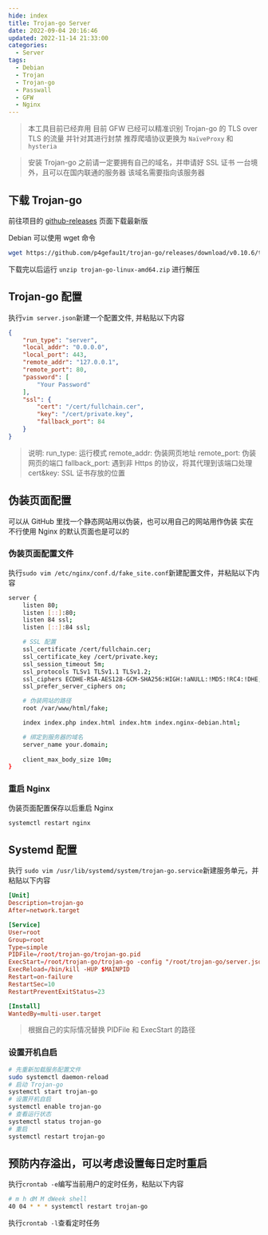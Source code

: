 ```yaml
---
hide: index
title: Trojan-go Server
date: 2022-09-04 20:16:46
updated: 2022-11-14 21:33:00
categories:
  - Server
tags:
  - Debian
  - Trojan
  - Trojan-go
  - Passwall
  - GFW
  - Nginx
---
```


<div class="danger">

> 本工具目前已经弃用
> 目前 GFW 已经可以精准识别 Trojan-go 的 TLS over TLS 的流量
> 并针对其进行封禁
> 推荐爬墙协议更换为 `NaïveProxy` 和 `hysteria`

</div>

<div class="warning">

> 安装 Trojan-go 之前请一定要拥有自己的域名，并申请好 SSL 证书
> 一台境外，且可以在国内联通的服务器
> 该域名需要指向该服务器

</div>

## 下载 Trojan-go

前往项目的 [github-releases](https://github.com/p4gefau1t/trojan-go/releases) 页面下载最新版

Debian 可以使用 wget 命令

```bash
wget https://github.com/p4gefau1t/trojan-go/releases/download/v0.10.6/trojan-go-linux-amd64.zip
```

下载完以后运行 `unzip trojan-go-linux-amd64.zip` 进行解压

## Trojan-go 配置

执行`vim server.json`新建一个配置文件, 并粘贴以下内容

```json
{
    "run_type": "server",
    "local_addr": "0.0.0.0",
    "local_port": 443,
    "remote_addr": "127.0.0.1",
    "remote_port": 80,
    "password": [
        "Your Password"
    ],
    "ssl": {
        "cert": "/cert/fullchain.cer",
        "key": "/cert/private.key",
        "fallback_port": 84
    }
}
```

<div class="info">

> 说明:
> run_type: 运行模式
> remote_addr: 伪装网页地址
> remote_port: 伪装网页的端口
> fallback_port: 遇到非 Https 的协议，将其代理到该端口处理
> cert&key: SSL 证书存放的位置

</div>

## 伪装页面配置

可以从 GitHub 里找一个静态网站用以伪装，也可以用自己的网站用作伪装
实在不行使用 Nginx 的默认页面也是可以的

### 伪装页面配置文件

执行`sudo vim /etc/nginx/conf.d/fake_site.conf`新建配置文件，并粘贴以下内容

```bash
server {
    listen 80;
    listen [::]:80;
    listen 84 ssl;
    listen [::]:84 ssl;

    # SSL 配置
    ssl_certificate /cert/fullchain.cer;
    ssl_certificate_key /cert/private.key;
    ssl_session_timeout 5m;
    ssl_protocols TLSv1 TLSv1.1 TLSv1.2;
    ssl_ciphers ECDHE-RSA-AES128-GCM-SHA256:HIGH:!aNULL:!MD5:!RC4:!DHE;
    ssl_prefer_server_ciphers on;

    # 伪装网站的路径
    root /var/www/html/fake;

    index index.php index.html index.htm index.nginx-debian.html;

    # 绑定到服务器的域名
    server_name your.domain;
 
    client_max_body_size 10m;
}
```

### 重启 Nginx

伪装页面配置保存以后重启 Nginx

```bash
systemctl restart nginx
```

## Systemd 配置

执行 `sudo vim /usr/lib/systemd/system/trojan-go.service`新建服务单元，并粘贴以下内容

```conf
[Unit]
Description=trojan-go
After=network.target

[Service]
User=root
Group=root
Type=simple
PIDFile=/root/trojan-go/trojan-go.pid
ExecStart=/root/trojan-go/trojan-go -config "/root/trojan-go/server.json"
ExecReload=/bin/kill -HUP $MAINPID
Restart=on-failure
RestartSec=10
RestartPreventExitStatus=23

[Install]
WantedBy=multi-user.target
```

<div class="info">

> 根据自己的实际情况替换 PIDFile 和 ExecStart 的路径

</div>

### 设置开机自启

```bash
# 先重新加载服务配置文件
sudo systemctl daemon-reload
# 启动 Trojan-go
systemctl start trojan-go
# 设置开机自启
systemctl enable trojan-go
# 查看运行状态
systemctl status trojan-go
# 重启
systemctl restart trojan-go
```

## 预防内存溢出，可以考虑设置每日定时重启

执行`crontab -e`编写当前用户的定时任务，粘贴以下内容

```bash
# m h dM M dWeek shell
40 04 * * * systemctl restart trojan-go
```

执行`crontab -l`查看定时任务